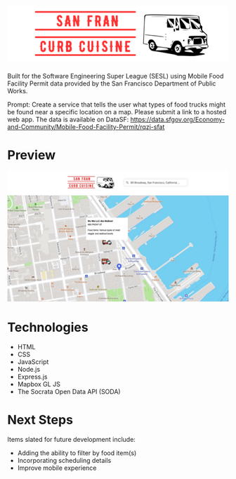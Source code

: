# ![logo](/public/images/CURB-CUISINE-LRG.png)
Built for the Software Engineering Super League (SESL) using Mobile Food Facility Permit data provided by the San Francisco Department of Public Works. 

Prompt: Create a service that tells the user what types of food trucks might be found near a specific location on a map. Please submit a link to a hosted web app. The data is available on DataSF: https://data.sfgov.org/Economy-and-Community/Mobile-Food-Facility-Permit/rqzj-sfat

# Preview 
![preview](/public/images/curb-cuisine-preview.jpeg)

# Technologies 
* HTML
* CSS
* JavaScript
* Node.js
* Express.js
* Mapbox GL JS
* The Socrata Open Data API (SODA)

# Next Steps
Items slated for future development include: 
* Adding the ability to filter by food item(s)
* Incorporating scheduling details
* Improve mobile experience
